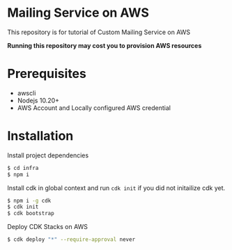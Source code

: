 # Mailing Service on AWS

This repository is for tutorial of Custom Mailing Service on AWS

**Running this repository may cost you to provision AWS resources**

# Prerequisites

- awscli
- Nodejs 10.20+
- AWS Account and Locally configured AWS credential

# Installation

Install project dependencies

```bash
$ cd infra
$ npm i
```

Install cdk in global context and run `cdk init` if you did not initailize cdk yet.

```bash
$ npm i -g cdk
$ cdk init
$ cdk bootstrap
```

Deploy CDK Stacks on AWS

```bash
$ cdk deploy "*" --require-approval never
```